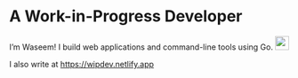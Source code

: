 # A Work-in-Progress Developer

I’m Waseem! I build web applications and command-line tools using Go. <img src="https://www.tbray.org/ongoing/When/201x/2019/06/12/gopher.png" width="25" />

I also write at https://wipdev.netlify.app
